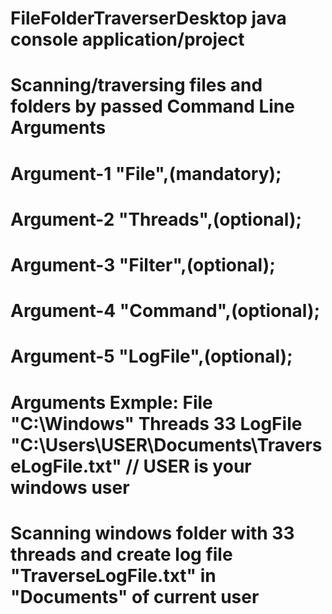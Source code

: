 # FileFolderTraverserDesktop java console application/project
# Scanning/traversing files and folders by passed Command Line Arguments
#  Argument-1 "File",(mandatory);
#  Argument-2 "Threads",(optional);
#  Argument-3 "Filter",(optional);
#  Argument-4 "Command",(optional);
#  Argument-5 "LogFile",(optional);
# Arguments Exmple: File "C:\Windows" Threads 33 LogFile "C:\Users\USER\Documents\TraverseLogFile.txt" // USER is your windows user
# Scanning windows folder with 33 threads and create log file "TraverseLogFile.txt" in "Documents" of current user
